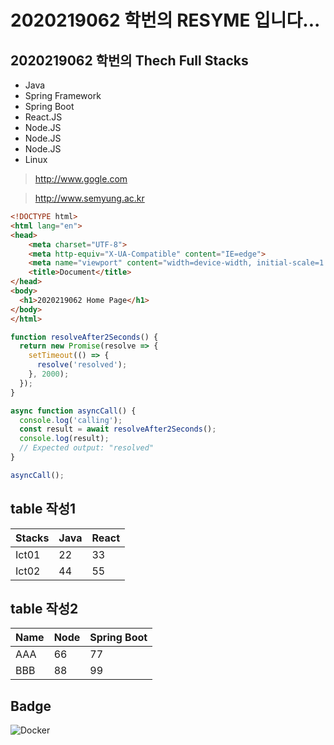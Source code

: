 # 2020219062 학번의 RESYME 입니다...

## 2020219062 학번의 Thech Full Stacks
- Java
- Spring Framework
- Spring Boot
- React.JS
- Node.JS
- Node.JS
- Node.JS
- Linux
> http://www.gogle.com

> http://www.semyung.ac.kr

```html
<!DOCTYPE html>
<html lang="en">
<head>
    <meta charset="UTF-8">
    <meta http-equiv="X-UA-Compatible" content="IE=edge">
    <meta name="viewport" content="width=device-width, initial-scale=1.0">
    <title>Document</title>
</head>
<body>
  <h1>2020219062 Home Page</h1>  
</body>
</html>
```

```javascript
function resolveAfter2Seconds() {
  return new Promise(resolve => {
    setTimeout(() => {
      resolve('resolved');
    }, 2000);
  });
}

async function asyncCall() {
  console.log('calling');
  const result = await resolveAfter2Seconds();
  console.log(result);
  // Expected output: "resolved"
}

asyncCall();

```
## table 작성1
| Stacks | Java | React |
|--------|------|-------|
| Ict01  | 22   | 33    |
| Ict02  | 44   | 55    |




## table  작성2
| Name | Node | Spring Boot |
|------|------|-------------|
| AAA  | 66   | 77          |
| BBB  | 88   | 99          |


## Badge
<img alt="Docker" src="https://img.shields.io/badge/Docker-007ACC?style=for-the-badge&logo=Docker&logoColor=white" />
